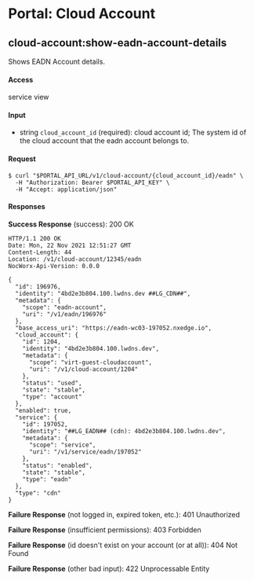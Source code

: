 # Portal: Cloud Account

## cloud-account:show-eadn-account-details
Shows EADN Account details.

#### Access
service view

#### Input
- string `cloud_account_id` (required): cloud account id; The system id of the cloud account that the eadn account belongs to.

#### Request
```
$ curl "$PORTAL_API_URL/v1/cloud-account/{cloud_account_id}/eadn" \
  -H "Authorization: Bearer $PORTAL_API_KEY" \
  -H "Accept: application/json"
```

#### Responses
**Success Response** (success): 200 OK
```
HTTP/1.1 200 OK
Date: Mon, 22 Nov 2021 12:51:27 GMT
Content-Length: 44
Location: /v1/cloud-account/12345/eadn
NocWorx-Api-Version: 0.0.0

{
  "id": 196976,
  "identity": "4bd2e3b804.100.lwdns.dev ##LG_CDN##",
  "metadata": {
    "scope": "eadn-account",
    "uri": "/v1/eadn/196976"
  },
  "base_access_uri": "https://eadn-wc03-197052.nxedge.io",
  "cloud_account": {
    "id": 1204,
    "identity": "4bd2e3b804.100.lwdns.dev",
    "metadata": {
      "scope": "virt-guest-cloudaccount",
      "uri": "/v1/cloud-account/1204"
    },
    "status": "used",
    "state": "stable",
    "type": "account"
  },
  "enabled": true,
  "service": {
    "id": 197052,
    "identity": "##LG_EADN## (cdn): 4bd2e3b804.100.lwdns.dev",
    "metadata": {
      "scope": "service",
      "uri": "/v1/service/eadn/197052"
    },
    "status": "enabled",
    "state": "stable",
    "type": "eadn"
  },
  "type": "cdn"
}
```

**Failure Response** (not logged in, expired token, etc.): 401 Unauthorized

**Failure Response** (insufficient permissions): 403 Forbidden

**Failure Response** (id doesn't exist on your account (or at all)): 404 Not Found

**Failure Response** (other bad input): 422 Unprocessable Entity
